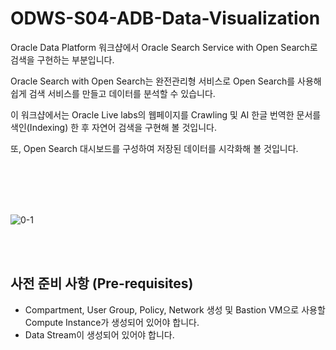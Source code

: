# ODWS-S04-ADB-Data-Visualization


Oracle Data Platform 워크샵에서 Oracle Search Service with Open Search로 검색을 구현하는 부분입니다.

Oracle Search with Open Search는 완전관리형 서비스로 Open Search를 사용해 쉽게 검색 서비스를 만들고 데이터를 분석할 수 있습니다. 

이 워크샵에서는 Oracle Live labs의 웹페이지를 Crawling 및 AI 한글 번역한 문서를 색인(Indexing) 한 후 자연어 검색을 구현해 볼 것입니다. 

또, Open Search 대시보드를 구성하여 저장된 데이터를 시각화해 볼 것입니다. 

<br></br>
<br></br>




![0-1](https://github.com/oraclekr-data-platform/ODWS-S04-ADB-Data-Visualization/assets/150219167/ab666646-b2d8-4fb7-ba4a-c2df650558e7)




<br></br>

## 사전 준비 사항 (Pre-requisites)
- Compartment, User Group, Policy, Network 생성 및 Bastion VM으로 사용할 Compute Instance가 생성되어 있어야 합니다.
- Data Stream이 생성되어 있어야 합니다.
